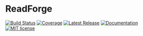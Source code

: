 # ReadForge

[![Build Status](https://github.com/Periareion/ReadForge.jl/actions/workflows/CI.yml/badge.svg?branch=main)](https://github.com/Periareion/ReadForge.jl/actions/workflows/CI.yml?query=branch%3Amain)
[![Coverage](https://codecov.io/gh/Periareion/ReadForge.jl/branch/main/graph/badge.svg)](https://codecov.io/gh/Periareion/ReadForge.jl)
[![Latest Release](https://img.shields.io/github/release/Periareion/ReadForge.jl.svg)](https://github.com/Periareion/ReadForge.jl/releases/latest)
[![Documentation](https://img.shields.io/badge/docs-stable-blue.svg)](https://periareion.github.io/ReadForge.jl/main/)
[![MIT license](https://img.shields.io/badge/license-MIT-green.svg)](https://github.com/Periareion/ReadForge.jl/LICENSE)
